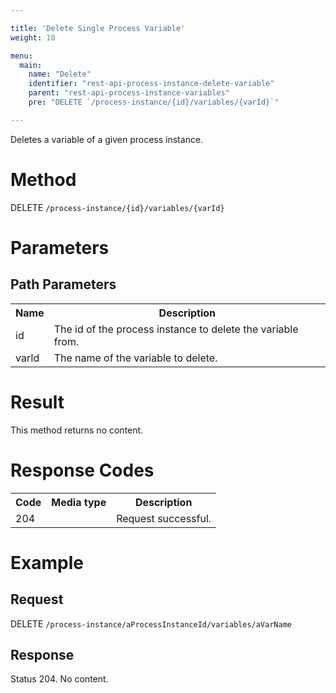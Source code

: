 ```yaml
---

title: 'Delete Single Process Variable'
weight: 10

menu:
  main:
    name: "Delete"
    identifier: "rest-api-process-instance-delete-variable"
    parent: "rest-api-process-instance-variables"
    pre: "DELETE `/process-instance/{id}/variables/{varId}`"

---
```



Deletes a variable of a given process instance.


# Method

DELETE `/process-instance/{id}/variables/{varId}`


# Parameters
  
## Path Parameters

<table class="table table-striped">
  <tr>
    <th>Name</th>
    <th>Description</th>
  </tr>
  <tr>
    <td>id</td>
    <td>The id of the process instance to delete the variable from.</td>
  </tr>
  <tr>
    <td>varId</td>
    <td>The name of the variable to delete.</td>
  </tr>
</table>


# Result

This method returns no content.

  
# Response Codes

<table class="table table-striped">
  <tr>
    <th>Code</th>
    <th>Media type</th>
    <th>Description</th>
  </tr>
  <tr>
    <td>204</td>
    <td></td>
    <td>Request successful.</td>
  </tr>
</table>

  
# Example

## Request

DELETE `/process-instance/aProcessInstanceId/variables/aVarName`

     
## Response
    
Status 204. No content.